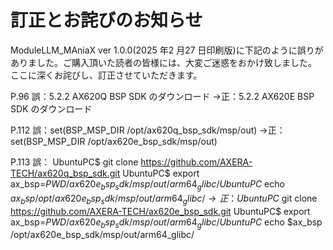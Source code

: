 # 訂正とお詫びのお知らせ

ModuleLLM_MAniaX ver 1.0.0(2025 年2 月27 日印刷版)に下記のように誤りがありました。ご購入頂いた読者の皆様には、大変ご迷惑をおかけ致しました。
ここに深くお詫びし、訂正させていただきます。

P.96
誤：5.2.2 AX620Q BSP SDK のダウンロード
→正：5.2.2 AX620E BSP SDK のダウンロード

P.112
誤：set(BSP_MSP_DIR /opt/ax620q_bsp_sdk/msp/out)
→正：set(BSP_MSP_DIR /opt/ax620e_bsp_sdk/msp/out)

P.113
誤：
 UbuntuPC$ git clone https://github.com/AXERA-TECH/ax620q_bsp_sdk.git
 UbuntuPC$ export ax_bsp=$PWD/ax620e_bsp_sdk/msp/out/arm64_glibc/
 UbuntuPC$ echo $ax_bsp /opt/ax620e_bsp_sdk/msp/out/arm64_glibc/
→正：
 UbuntuPC$ git clone https://github.com/AXERA-TECH/ax620e_bsp_sdk.git
 UbuntuPC$ export ax_bsp=$PWD/ax620e_bsp_sdk/msp/out/arm64_glibc/
 UbuntuPC$ echo $ax_bsp /opt/ax620e_bsp_sdk/msp/out/arm64_glibc/



